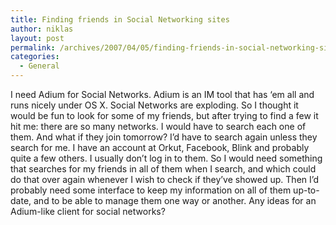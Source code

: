 ```yaml
---
title: Finding friends in Social Networking sites
author: niklas
layout: post
permalink: /archives/2007/04/05/finding-friends-in-social-networking-sites/
categories:
  - General
---
```

I need Adium for Social Networks. Adium is an IM tool that has &#8216;em all and runs nicely under OS X. Social Networks are exploding. So I thought it would be fun to look for some of my friends, but after trying to find a few it hit me: there are so many networks. I would have to search each one of them. And what if they join tomorrow? I&#8217;d have to search again unless they search for me. I have an account at Orkut, Facebook, Blink and probably quite a few others. I usually don&#8217;t log in to them. So I would need something that searches for my friends in all of them when I search, and which could do that over again whenever I wish to check if they&#8217;ve showed up. Then I&#8217;d probably need some interface to keep my information on all of them up-to-date, and to be able to manage them one way or another. Any ideas for an Adium-like client for social networks?